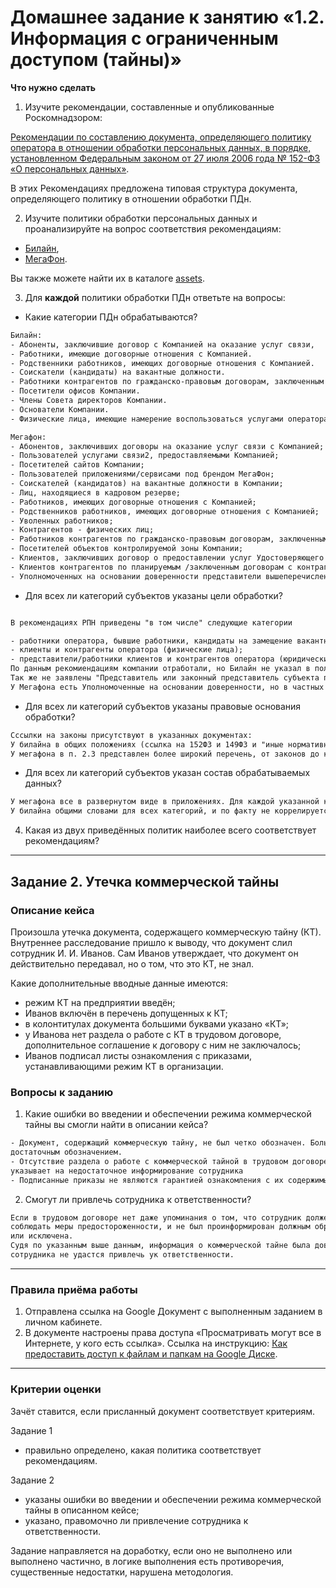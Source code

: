 # Домашнее задание к занятию «1.2. Информация с ограниченным доступом (тайны)»


**Что нужно сделать**

1. Изучите рекомендации, составленные и опубликованные Роскомнадзором:

 [Рекомендации по составлению документа, определяющего политику оператора в отношении обработки персональных данных, в порядке, установленном Федеральным законом от 27 июля 2006 года № 152-ФЗ «О персональных данных»](https://rkn.gov.ru/personal-data/p908/).

 В этих Рекомендациях предложена типовая структура документа, определяющего политику в отношении обработки ПДн. 

2. Изучите политики обработки персональных данных и проанализируйте на вопрос соответствия рекомендациям:

 * [Билайн](assets/beeline.pdf),
 * [МегаФон](assets/megafon.pdf).

  Вы также можете найти их в каталоге [assets](assets).


3. Для **каждой** политики обработки ПДн ответьте на вопросы:

 * Какие категории ПДн обрабатываются?
```txt
Билайн:
- Абоненты, заключившие договор с Компанией на оказание услуг связи,
- Работники, имеющие договорные отношения с Компанией.
- Родственники работников, имеющих договорные отношения с Компанией.
- Соискатели (кандидаты) на вакантные должности.
- Работники контрагентов по гражданско-правовым договорам, заключенным с Компанией.
- Посетители офисов Компании.
- Члены Совета директоров Компании.
- Основатели Компании.
- Физические лица, имеющие намерение воспользоваться услугами оператора или третьих лиц.

Мегафон:
- Абонентов, заключивших договоры на оказание услуг связи с Компанией;
- Пользователей услугами связи2, предоставляемыми Компанией;
- Посетителей сайтов Компании;
- Пользователей приложениями/сервисами под брендом МегаФон;
- Соискателей (кандидатов) на вакантные должности в Компании;
- Лиц, находящиеся в кадровом резерве;
- Работников, имеющих договорные отношения с Компанией;
- Родственников работников, имеющих договорные отношения с Компанией;
- Уволенных работников;
- Контрагентов - физических лиц;
- Работников контрагентов по гражданско-правовым договорам, заключенным с Компанией;
- Посетителей объектов контролируемой зоны Компании;
- Клиентов, заключивших договор о предоставлении услуг Удостоверяющего центра ПАО МегаФон;
- Клиентов контрагентов по планируемым /заключенным договорам с контрагентами;
- Уполномоченных на основании доверенности представители вышеперечисленных субъектов

```


 * Для всех ли категорий субъектов указаны цели обработки?
```txt

В рекомендациях РПН приведены "в том числе" следующие категории

- работники оператора, бывшие работники, кандидаты на замещение вакантных должностей, а также родственники работников;
- клиенты и контрагенты оператора (физические лица);
- представители/работники клиентов и контрагентов оператора (юридических лиц).
По данным рекомиендациям компании отработали, но Билайн не указал в политике ПДн свои сайты и приложения. Но в пункте 12 указывается информация что ПНд собираютмся через сайт
Так же не заявлены "Представитель или законный представитель субъекта персональных данных (например, родитель или опекун)."
У Мегафона есть Уполномоченные на основании доверенности, но в частных случаях этого может не хватать
```


 * Для всех ли категорий субъектов указаны правовые основания обработки?
```txt
Сссылки на законы присутствуют в указанных документах:
У билайна в общих положениях (ссылка на 152ФЗ и 149ФЗ и "иные нормативные документы"
У мегафона в п. 2.3 представлен более широкий перечень, от законов до конституции 

```

 * Для всех ли категорий субъектов указан состав обрабатываемых данных?
```txt
У мегафона все в развернутом виде в приложениях. Для каждой указанной категории есть перечень ПНд и цели их использования
У билайна общими словами для всех категорий, и по факту не коррелируется с рекомендациями от РКН
```

4.  Какая из двух приведённых политик наиболее всего соответствует рекомендациям?
    
-----

## Задание 2. Утечка коммерческой тайны

### Описание кейса

Произошла утечка документа, содержащего коммерческую тайну (КТ). Внутреннее расследование пришло к выводу, что документ слил сотрудник И. И. Иванов. Сам Иванов утверждает, что документ он действительно передавал, но о том, что это КТ, не знал.

Какие дополнительные вводные данные имеются: 
 
- режим КТ на предприятии введён;
- Иванов включён в перечень допущенных к КТ;
- в колонтитулах документа большими буквами указано «КТ»;
- у Иванова нет раздела о работе с КТ в трудовом договоре, дополнительное соглашение к договору с ним не заключалось;
- Иванов подписал листы ознакомления с приказами, устанавливающими режим КТ в организации.

### Вопросы к заданию

1. Какие ошибки во введении и обеспечении режима коммерческой тайны вы смогли найти в описании кейса?
```txt
- Документ, содержащий коммерческую тайну, не был четко обозначен. Большие буквы КТ в колонтитулах не являются 
достаточным обозначением.
- Отсутствие раздела о работе с коммерческой тайной в трудовом договоре и дополнительного соглашения к нему также 
указывает на недостаточное информирование сотрудника
- Подписанные приказы не являются гарантией ознакомления с их содержимым и какие последсвия могут наступить при нарушении
```
2. Смогут ли привлечь сотрудника к ответственности?
```txt
Если в трудовом договоре нет даже упоминания о том, что сотрудник должен быть осведомлен о коммерческой тайне и 
соблюдать меры предостороженности, и не был проинформирован должным образом, то его ответственность может быть уменьшена 
или исключена.
Судя по указанным выше данным, информация о коммерческой тайне была доведена по формальному признаку, и скорее всего 
сотрудника не удастся привлечь ук ответственности.
```

-----

### Правила приёма работы

1. Отправлена ссылка на Google Документ с выполненным заданием в личном кабинете.
2. В документе настроены права доступа «Просматривать могут все в Интернете, у кого есть ссылка». Ссылка на инструкцию: [Как предоставить доступ к файлам и папкам на Google Диске](https://support.google.com/docs/answer/2494822?hl=ru&co=GENIE.Platform%3DDesktop).
-----

### Критерии оценки

Зачёт ставится, если присланный документ соответствует критериям.

Задание 1

- правильно определено, какая политика соответствует рекомендациям.

Задание 2

- указаны ошибки во введении и обеспечении режима коммерческой тайны в описанном кейсе;
- указано, правомочно ли привлечение сотрудника к ответственности.

Задание направляется на доработку, если оно не выполнено или выполнено частично, в логике выполнения есть противоречия, существенные недостатки, нарушена методология.
